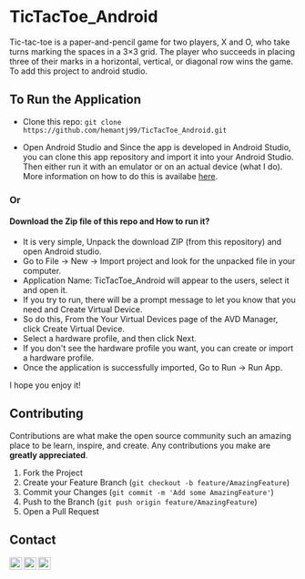 # TicTacToe_Android
Tic-tac-toe is a paper-and-pencil game for two players, X and O, who take turns marking the spaces in a 3×3 grid. The player who succeeds in placing three of their marks in a horizontal, vertical, or diagonal row wins the game. To add this project to android studio.

## To Run the Application

- Clone this repo: `git clone https://github.com/hemantj99/TicTacToe_Android.git`

- Open Android Studio and Since the app is developed in Android Studio, you can clone this app repository and import it into your Android Studio. Then either run it with an emulator or on an actual device (what I do). More information on how to do this is availabe [here](https://developer.android.com/studio/run).

### Or

#### Download the Zip file of this repo and How to run it? 

- It is very simple, Unpack the download ZIP (from this repository) and open Android studio.
- Go to File -> New -> Import project and look for the unpacked file in your computer.
- Application Name: TicTacToe_Android will appear to the users, select it and open it.
- If you try to run, there will be a prompt message to let you know that you need and Create Virtual Device.
- So do this, From the Your Virtual Devices page of the AVD Manager, click Create Virtual Device.
- Select a hardware profile, and then click Next.
- If you don't see the hardware profile you want, you can create or import a hardware profile. 
- Once the application is successfully imported, Go to Run -> Run App.


I hope you enjoy it!


<!-- CONTRIBUTING -->
## Contributing

Contributions are what make the open source community such an amazing place to be learn, inspire, and create. Any contributions you make are **greatly appreciated**.

1. Fork the Project
2. Create your Feature Branch (`git checkout -b feature/AmazingFeature`)
3. Commit your Changes (`git commit -m 'Add some AmazingFeature'`)
4. Push to the Branch (`git push origin feature/AmazingFeature`)
5. Open a Pull Request




<!-- CONTACT -->
## Contact

[<img align="left" alt="hemantjain99 | LinkedIn" width="22px" src="https://cdn.jsdelivr.net/npm/simple-icons@v3/icons/linkedin.svg" />][linkedin]
[<img align="left" alt="hemantjain1999 | Twitter" width="22px" src="https://cdn.jsdelivr.net/npm/simple-icons@v3/icons/twitter.svg" />][twitter]
[<img align="left" alt="hemantjain_21 | Instagram" width="22px" src="https://cdn.jsdelivr.net/npm/simple-icons@v3/icons/instagram.svg" />][instagram]


[linkedin]: https://linkedin.com/in/hemantjain99
[twitter]: https://twitter.com/hemantjain1999
[instagram]: https://instagram.com/hemantjain_21


